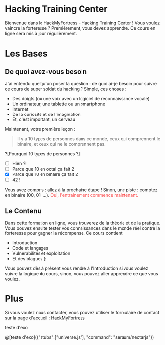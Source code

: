 # Hacking Training Center

Bienvenue dans le HackMyFortress - Hacking Training Center ! Vous voulez vaincre la forteresse ? Premièrement, vous devez apprendre. Ce cours en ligne sera mis à jour régulièrement.

# Les Bases

## De quoi avez-vous besoin

J'ai entendu quelqu'un poser la question : de quoi ai-je besoin pour suivre ce cours de super soldat du hacking ? Simple, ces choses :

* Des doigts (ou une voix avec un logiciel de reconnaissance vocale)
* Un ordinateur, une tablette ou un smartphone
* Internet
* De la curiosité et de l'imagination
* Et, c'est important, un cerveau

Maintenant, votre première leçon :

> Il y a 10 types de personnes dans ce monde, ceux qui comprennent le binaire, et ceux qui ne le comprennent pas.

?[Pourquoi 10 types de personnes ?]
-[ ] Hien ?!
-[ ] Parce que 10 en octal ça fait 2
-[x] Parce que 10 en binaire ça fait 2
-[ ] 42 !

Vous avez compris : allez à la prochaine étape ! Sinon, une piste : comptez en binaire (00, 01, ...). 
 <span style="color: #fb4141">Oui, l'entrainement commence maintenant.</span>

## Le Contenu

Dans cette formation en ligne, vous trouverez de la théorie et de la pratique. Vous pouvez ensuite tester vos connaissances dans le monde réel contre la forteresse pour gagner la récompense. Ce cours contient :

* Introduction
* Code et langages
* Vulnerabilités et exploitation
* Et des blagues (:

Vous pouvez dès à présent vous rendre à l'Introduction si vous voulez suivre la logique du cours, sinon, vous pouvez aller apprendre ce que vous voulez.

# Plus

Si vous voulez nous contacter, vous pouvez utiliser le formulaire de contact sur la page d'accueil : [HackMyFortress](http://hackmyfortress.com/)








teste d'exo

@[teste d'exo]({"stubs":["universe.js"], "command": "seraum/nectarjs"})
